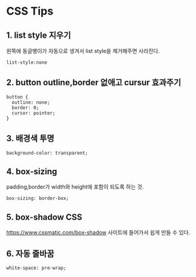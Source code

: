 # CSS Tips

## 1. list style 지우기

왼쪽에 동글뱅이가 자동으로 생겨서 list style을 제거해주면 사라진다.
```
list-style:none
```

## 2. button outline,border 없애고 cursur 효과주기
```
button {
  outline: none;
  border: 0;
  cursor: pointer;
}
```

## 3. 배경색 투명
```
background-color: transparent;
```

## 4. box-sizing
padding,border가 width와 height에 포함이 되도록 하는 것.
```
box-sizing: border-box;
```

## 5. box-shadow CSS
https://www.cssmatic.com/box-shadow 사이트에 들어가서 쉽게 만들 수 있다.


## 6. 자동 줄바꿈 
```
white-space: pre-wrap;
```

